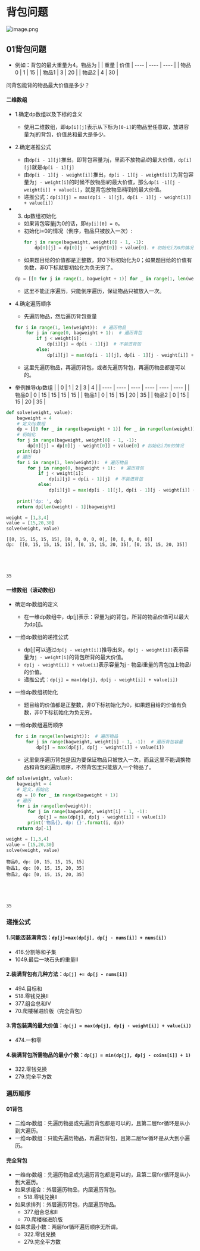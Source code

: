 
# 背包问题

![image.png](attachment:d3374dfa-bfcf-4acc-a5ab-3740572a6d1b.png)

## 01背包问题

* 例如：背包的最大重量为4。物品为
|     | 重量  | 价值 
|  ----  | ----  | ----  |
| 物品0  | 1 | 15  |
| 物品1  | 3 | 20  |
| 物品2  | 4 | 30  |

问背包能背的物品最大价值是多少？

#### 二维数组

* 1.确定dp数组以及下标的含义
    * 使用二维数组，即`dp[i][j]`表示从下标为`[0-i]`的物品里任意取，放进容量为j的背包，价值总和最大是多少。

* 2.确定递推公式
    * 由`dp[i - 1][j]`推出，即背包容量为j，里面不放物品i的最大价值，`dp[i][j]`就是`dp[i - 1][j]`
    * 由`dp[i - 1][j - weight[i]]`推出，`dp[i - 1][j - weight[i]]`为背包容量为`j - weight[i]`的时候不放物品i的最大价值，那么`dp[i -1][j - weight[i]] + value[i]`，就是背包放物品i得到的最大价值。
    * 递推公式：`dp[i][j] = max(dp[i - 1][j], dp[i - 1][j - weight[i]] + value[i])`

* 3. dp数组初始化
    * 如果背包容量j为0的话，即`dp[i][0] = 0`。
    * 初始化i=0的情况（倒序，物品只被放入一次）:
        ```python
        for j in range(bagweight, weight[0] - 1, -1):
            dp[0][j] = dp[0][j - weight[0]] + value[0]. # 初始化i为0的情况
         ```
    * 如果题目给的价值都是正整数，非0下标初始化为0；如果题目给的价值有负数，非0下标就要初始化为负无穷了。
    ```python
    dp = [[0 for j in range(1, bagweight + 1)] for _ in range(1, len(weight) + 1)]
    ```
    * 这里不能正序遍历，只能倒序遍历，保证物品只被放入一次。

* 4.确定遍历顺序
    * 先遍历物品，然后遍历背包重量
    ```python
    for i in range(1, len(weight)):  # 遍历物品
        for j in range(0, bagweight + 1):  # 遍历背包
            if j < weight[i]:
                dp[i][j] = dp[i - 1][j]  # 不装进背包
            else:
                dp[i][j] = max(dp[i - 1][j], dp[i - 1][j - weight[i]] + value[i])  # 装进背包
    ```
    * 这里先遍历物品，再遍历背包，或者先遍历背包，再遍历物品都是可以的。

* 举例推导dp数组
|     | 0  | 1 | 2 | 3 | 4 | 
|  ----  | ----  | ----  | ----  | ----  | ----  |
| 物品0  | 0 | 15  | 15  | 15  | 15  |
| 物品1  | 0 | 15  | 15  | 20  | 35  |
| 物品2  | 0 | 15  | 15  | 20  | 35  |


```python
def solve(weight, value):
    bagweight = 4
    # 定义dp数组
    dp = [[0 for _ in range(bagweight + 1)] for _ in range(len(weight))]
    # 初始化
    for j in range(bagweight, weight[0] - 1, -1):
        dp[0][j] = dp[0][j - weight[0]] + value[0] # 初始化i为0的情况
    print(dp)
    # 遍历
    for i in range(1, len(weight)):  # 遍历物品
        for j in range(0, bagweight + 1):  # 遍历背包
            if j < weight[i]:
                dp[i][j] = dp[i - 1][j]  # 不装进背包
            else:
                dp[i][j] = max(dp[i - 1][j], dp[i - 1][j - weight[i]] + value[i])  # 装进背包
                
    print('dp: ', dp)
    return dp[len(weight) - 1][bagweight]
```


```python
weight = [1,3,4]
value = [15,20,30]
solve(weight, value)
```

    [[0, 15, 15, 15, 15], [0, 0, 0, 0, 0], [0, 0, 0, 0, 0]]
    dp:  [[0, 15, 15, 15, 15], [0, 15, 15, 20, 35], [0, 15, 15, 20, 35]]
    




    35



#### 一维数组（滚动数组）

* 确定dp数组的定义
    * 在一维dp数组中，dp[j]表示：容量为j的背包，所背的物品价值可以最大为dp[j]。
* 一维dp数组的递推公式
    * dp[j]可以通过`dp[j - weight[i]]`推导出来，`dp[j - weight[i]]`表示容量为`j - weight[i]`的背包所背的最大价值。
    * `dp[j - weight[i]] + value[i]`表示容量为j - 物品i重量的背包加上物品i的价值。
    * 递推公式：`dp[j] = max(dp[j], dp[j - weight[i]] + value[i])`

* 一维dp数组初始化
    * 题目给的价值都是正整数，非0下标初始化为0，如果题目给的价值有负数，非0下标初始化为负无穷。

* 一维dp数组遍历顺序
    ```python
    for i in range(len(weight)):  # 遍历物品
        for j in range(bagweight, weight[i] - 1, -1):  # 遍历背包容量
            dp[j] = max(dp[j], dp[j - weight[i]] + value[i])
    ```
    * 这里倒序遍历背包是因为要保证物品只被放入一次，而且这里不能调换物品和背包的遍历顺序，不然背包里只能放入一个物品了。


```python
def solve(weight, value):
    bagweight = 4
    # 定义，初始化
    dp = [0 for _ in range(bagweight + 1)]
    # 遍历
    for i in range(len(weight)):
        for j in range(bagweight, weight[i] - 1, -1):
            dp[j] = max(dp[j], dp[j - weight[i]] + value[i])
        print('物品{}, dp: {}'.format(i, dp))
    return dp[-1]
```


```python
weight = [1,3,4]
value = [15,20,30]
solve(weight, value)
```

    物品0, dp: [0, 15, 15, 15, 15]
    物品1, dp: [0, 15, 15, 20, 35]
    物品2, dp: [0, 15, 15, 20, 35]
    




    35



### 递推公式

#### 1.问能否装满背包：`dp[j]=max(dp[j], dp[j - nums[i]] + nums[i])`

* 416.分割等和子集
* 1049.最后一块石头的重量II

#### 2.装满背包有几种方法：`dp[j] += dp[j - nums[i]]`

* 494.目标和
* 518.零钱兑换II
* 377.组合总和IV
* 70.爬楼梯进阶版（完全背包）

#### 3.背包装满的最大价值：`dp[j] = max(dp[j], dp[j - weight[i]] + value[i])`

* 474.一和零

#### 4.装满背包所需物品的最小个数：`dp[j] = min(dp[j], dp[j - coins[i]] + 1)`

* 322.零钱兑换
* 279.完全平方数

### 遍历顺序

#### 01背包

* 二维dp数组：先遍历物品或先遍历背包都是可以的，且第二层for循环是从小到大遍历。
* 一维dp数组：只能先遍历物品，再遍历背包，且第二层for循环是从大到小遍历。

#### 完全背包

* 一维dp数组：先遍历物品或先遍历背包都是可以的，且第二层for循环是从小到大遍历。
* 如果求组合：外层遍历物品，内层遍历背包。
    * 518.零钱兑换II
* 如果求排列：外层遍历背包，内层遍历物品。
    * 377.组合总和II
    * 70.爬楼梯进阶版
* 如果求最小数：两层for循环遍历顺序无所谓。
    * 322.零钱兑换
    * 279.完全平方数
